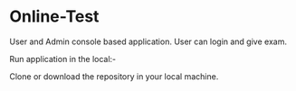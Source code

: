 # Online-Test
User and Admin console based application. User can login and give exam.

Run application in the local:-

Clone or download the repository in your local machine.

